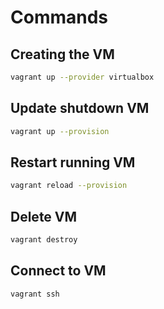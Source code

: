 # Commands

## Creating the VM

```sh
vagrant up --provider virtualbox
```

## Update shutdown VM

```sh
vagrant up --provision
```

## Restart running VM

```sh
vagrant reload --provision
```

## Delete VM

```sh
vagrant destroy
```

## Connect to VM

```sh
vagrant ssh
```
